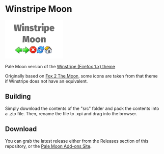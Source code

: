 # Winstripe Moon
![Preview](https://github.com/libertyernie/winstripe-moon/blob/master/src/preview.png)

Pale Moon version of the [Winstripe (Firefox 1.x) theme](http://kmgerich.com/2006/08/05/firefox-1x-classic-themes-available/)

Originally based on [Fox 2 The Moon](https://github.com/Lootyhoof/fox2themoon), some icons are taken from that theme if Winstripe does not have an equivalent.

## Building
Simply download the contents of the "src" folder  and pack the contents into a .zip file. Then, rename the file to .xpi and drag into the browser.

## Download
You can grab the latest release either from the Releases section of this repository, or the [Pale Moon Add-ons Site](https://addons.palemoon.org/addon/winstripe-moon/).